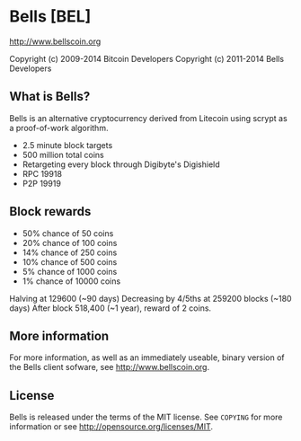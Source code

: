 Bells [BEL]
================================

http://www.bellscoin.org

Copyright (c) 2009-2014 Bitcoin Developers
Copyright (c) 2011-2014 Bells Developers

What is Bells?
----------------

Bells is an alternative cryptocurrency derived from Litecoin using scrypt as a proof-of-work algorithm.
 - 2.5 minute block targets
 - 500 million total coins
 - Retargeting every block through Digibyte's Digishield
 - RPC 19918
 - P2P 19919

Block rewards
----------------
 - 50% chance of 50 coins
 - 20% chance of 100 coins
 - 14% chance of 250 coins
 - 10% chance of 500 coins
 - 5% chance of 1000 coins
 - 1% chance of 10000 coins

Halving at 129600 (~90 days)
Decreasing by 4/5ths at 259200 blocks (~180 days)
After block 518,400 (~1 year), reward of 2 coins. 

More information
-------
For more information, as well as an immediately useable, binary version of
the Bells client sofware, see http://www.bellscoin.org.

License
-------

Bells is released under the terms of the MIT license. See `COPYING` for more
information or see http://opensource.org/licenses/MIT.

